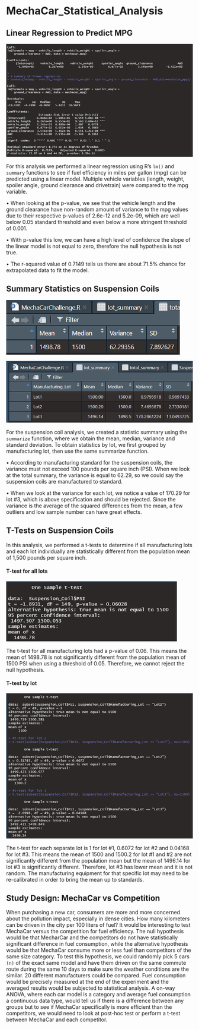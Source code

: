 # MechaCar_Statistical_Analysis


## Linear Regression to Predict MPG

![LinRegSummary](Resources/LinRegSummary.png)


For this analysis we performed a linear regression using R’s `lm()` and `summary` functions to see if fuel efficiency in miles per gallon (mpg) can be predicted using a linear model. Multiple vehicle variables (length, weight, spoiler angle, ground clearance and drivetrain) were compared to the mpg variable. 

•	When looking at the p-value, we see that the vehicle length and the ground clearance have non-random amount of variance to the mpg values due to their respective p-values of 2.6e-12 and 5.2e-09, which are well below 0.05 standard threshold and even below a more stringent threshold of 0.001. 

•	With p-value this low, we can have a high level of confidence the slope of the linear model is not equal to zero, therefore the null hypothesis is not true.

•	The r-squared value of 0.7149 tells us there are about 71.5% chance for extrapolated data to fit the model.



## Summary Statistics on Suspension Coils

![total_summary](Resources/total_summary.png)

![lot_summary](Resources/lot_summary.png)

For the suspension coil analysis, we created a statistic summary using the `summarize` function, where we obtain the mean, median, variance and standard deviation. To obtain statistics by lot, we first grouped by manufacturing lot, then use the same summarize function.

•	According to manufacturing standard for the suspension coils, the variance must not exceed 100 pounds per square inch (PSI). When we look at the total summary, the variance is equal to 62.29, so we could say the suspension coils are manufactured to standard.

•	When we look at the variance for each lot, we notice a value of 170.29 for lot #3, which is above specification and should be rejected. Since the variance is the average of the squared differences from the mean, a few outliers and low sample number can have great effects.



## T-Tests on Suspension Coils

In this analysis, we performed a t-tests to determine if all manufacturing lots and each lot individually are statistically different from the population mean of 1,500 pounds per square inch.

#### T-test for all lots

![t-test_all](Resources/t-test_all.png)


The t-test for all manufacturing lots had a p-value of 0.06. This means the mean of 1498.78 is not significantly different from the population mean of 1500 PSI when using a threshold of 0.05. Therefore, we cannot reject the null hypothesis.


#### T-test by lot

![t-test_lot](Resources/t-test_lot.png)


The t-test for each separate lot is 1 for lot #1, 0.6072 for lot #2 and 0.04168 for lot #3. This means the mean of 1500 and 1500.2 for lot #1 and #2 are not significantly different from the population mean but the mean of 1496.14 for lot #3 is significantly different. Therefore, lot #3 has lower mean and it is not random. The manufacturing equipment for that specific lot may need to be re-calibrated in order to bring the mean up to standards.



## Study Design: MechaCar vs Competition

When purchasing a new car, consumers are more and more concerned about the pollution impact, especially in dense cities. How many kilometers can be driven in the city per 100 liters of fuel? It would be interesting to test MechaCar versus the competition for fuel efficiency. The null hypothesis would be that MecharCar and the competitors do not have statistically significant difference in fuel consumption, while the alternative hypothesis would be that MechaCar consume more or less fuel than competitors of the same size category. To test this hypothesis, we could randomly pick 5 cars `(n)` of the exact same model and have them driven on the same commute route during the same 10 days to make sure the weather conditions are the similar. 20 different manufacturers could be compared. Fuel consumption would be precisely measured at the end of the experiment and the averaged results would be subjected to statistical analysis. A on-way ANOVA, where each car model is a category and average fuel consumption a continuous data type, would tell us if there is a difference between any groups but to see if MechaCar specifically is more efficient than the competitors, we would need to look at post-hoc test or perform a t-test between MechaCar and each competitor. 


